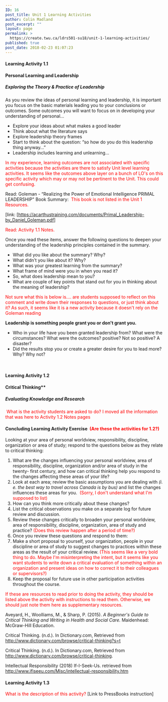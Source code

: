 ```yaml
---
ID: 16
post_title: Unit 1 Learning Activities
author: Colin Madland
post_excerpt: ""
layout: page
permalink: >
  https://create.twu.ca/ldrs501-su18/unit-1-learning-activities/
published: true
post_date: 2018-02-23 01:07:23
---
```

<h4>Learning Activity 1.1</h4>

<h4><strong>Personal Learning and Leadership</strong></h4>

<h5>Exploring the Theory &amp; Practice of Leadership</h5>

As you review the ideas of personal learning and leadership, it is important you focus on the basic materials leading you to your conclusions or outcomes. Some outcomes you will want to focus on in developing your understanding of personal…

<ul>
<li>Explore your ideas about what makes a good leader</li>
<li>Think about what the literature says</li>
<li>Explore leadership theory frames</li>
<li>Start to think about the question: “so how do you do this leadership thing anyway…”</li>
<li>Leadership includes learning and unlearning…</li>
</ul>

<span style="color: #ff0000">In my experience, learning outcomes are not associated with specific activities because the activities are there to satisfy Unit level learning activities. It seems like the outcomes above layer on a bunch of LO's on this specific activity which may or may not be pertinent to the Unit. This could get confusing.</span>

Read: Goleman - “Realizing the Power of Emotional Intelligence PRIMAL LEADERSHIP" Book Summary:  <span style="color: #ff0000">This book is not listed in the Unit 1 Resources.</span>

[link: [https://acarthustraining.com/documents/Primal_Leadership-by_Daniel_Goleman.pdf]

<span style="color: #ff0000">Read: Activity 1.1 Notes.</span>

Once you read these items, answer the following questions to deepen your understanding of the leadership principles contained in the summary.

<ul>
<li>What did you like about the summary? Why?</li>
<li>What didn’t you like about it? Why?</li>
<li>What was your greatest learning from the summary?</li>
<li>What frame of mind were you in when you read it?</li>
<li>So, what does leadership mean to you?</li>
<li>What are couple of key points that stand out for you in thinking about the meaning of leadership?</li>
</ul>

<span style="color: #ff0000">Not sure what this is below is.... are students supposed to reflect on this comment and write down their responses to questions, or just think about it? As such, it seems like it is a new activity because it doesn't rely on the Goleman reading</span>

<strong>Leadership is something people grant you or don't grant you.</strong>

<ul>
<li>Who in your life have you been granted leadership from? What were the circumstances? What were the outcomes? positive? Not so positive? A disaster?</li>
<li>Did the results stop you or create a greater desire for you to lead more? Why? Why not?</li>
</ul>

&nbsp;

<h4>Learning Activity 1.2</h4>

<h4>Critical Thinking**</h4>

<h5>Evaluating Knowledge and Research</h5>

<span style="color: #ff0000"> What is the activity students are asked to do? I moved all the information that was here to Activity 1.2 Notes pages</span>

<h4>Concluding Learning Activity Exercise <span style="color: #ff0000"> (Are these the activities for 1.2?)</span></h4>

Looking at your area of personal worldview, responsibility, discipline, organization or area of study; respond to the questions below as they relate to critical thinking:

<ol>
<li>What are the changes influencing your personal worldview, area of responsibility, discipline, organization and/or area of study in the twenty- first century, and how can critical thinking help you respond to the changes affecting these areas of your life?</li>
<li>Look at each area; review the basic assumptions you are dealing with <em>(i. e. the best way to travel across Canada is by bus)</em> and list the changes influences these areas for you. <span style="color: #ff0000"> (Sorry, I don't understand what I'm supposed to list)</span></li>
<li>How can you think more critically about these changes?</li>
<li>List the critical observations you make on a separate log for future review and discussion.</li>
<li>Review these changes critically to broaden your personal worldview, area of responsibility, discipline, organization, area of study and practice? <span style="color: #ff0000">(Does this review happen after a period of time?)</span></li>
<li>Once you review these questions and respond to them:</li>
<li>Make a short proposal to yourself, your organization, people in your discipline or area of study to suggest changes to practices within these areas as the result of your critical review. <span style="color: #ff0000">(This seems like a very bold thing to do. Maybe I'm misinterpreting the intent, but it seems like you want students to write down a critical evaluation of something within an organization and present ideas on how to correct it to their colleagues or supervisors?)</span></li>
<li>Keep the proposal for future use in other participation activities throughout the course.</li>
</ol>

<span style="color: #ff0000">If these are resources to read prior to doing the activity, they should be listed above the activity with instructions to read them. Otherwise, we should just note them here as supplementary resources.</span>

Aveyard, H., Woolliams, M., &amp; Sharp, P. (2015). <em>A Beginner's Guide to Critical Thinking and Writing in Health and Social Care.</em> Maidenhead: McGraw-Hill Education.

Critical Thinking. (n.d.). In Dictionary.com, Retrieved from <a href="http://www.dictionary.com/browse/critical-thinking?s=t">http://www.dictionary.com/browse/critical-thinking?s=t</a>

Critical Thinking. (n.d.). In Dictionary.com, Retrieved from <a href="http://www.dictionary.com/browse/critical-thinking">http://www.dictionary.com/browse/critical-thinking</a>.

Intellectual Responsibility (2018) If-I-Seek-Us. retrieved from <a href="http://www.ifiseeu.com/Misc/intellectual-responsibility.htm">http://www.ifiseeu.com/Misc/intellectual-responsibility.htm</a>

<h4>Learning Activity 1.3</h4>

<span style="color: #ff0000">What is the description of this activity?</span> [Link to PressBooks instruction]
